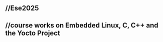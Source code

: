 //Ese2025
--------------------------------------------------------------
//course works on Embedded Linux, C, C++ and the Yocto Project
-
